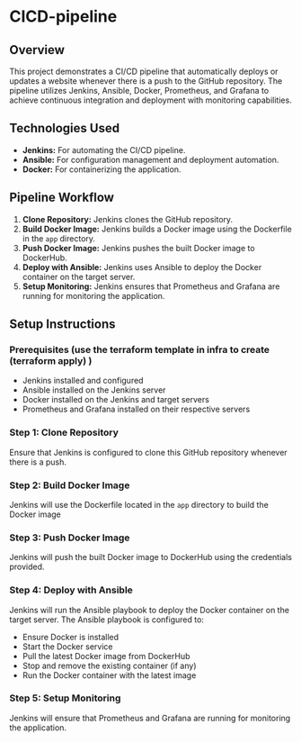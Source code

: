 # CICD-pipeline

## Overview
This project demonstrates a CI/CD pipeline that automatically deploys or updates a website whenever there is a push to the GitHub repository. The pipeline utilizes Jenkins, Ansible, Docker, Prometheus, and Grafana to achieve continuous integration and deployment with monitoring capabilities.


## Technologies Used
- **Jenkins:** For automating the CI/CD pipeline.
- **Ansible:** For configuration management and deployment automation.
- **Docker:** For containerizing the application.


## Pipeline Workflow
1. **Clone Repository:** Jenkins clones the GitHub repository.
2. **Build Docker Image:** Jenkins builds a Docker image using the Dockerfile in the `app` directory.
3. **Push Docker Image:** Jenkins pushes the built Docker image to DockerHub.
4. **Deploy with Ansible:** Jenkins uses Ansible to deploy the Docker container on the target server.
5. **Setup Monitoring:** Jenkins ensures that Prometheus and Grafana are running for monitoring the application.

## Setup Instructions

### Prerequisites (use the terraform template in infra to create (terraform apply) )
- Jenkins installed and configured
- Ansible installed on the Jenkins server
- Docker installed on the Jenkins and target servers
- Prometheus and Grafana installed on their respective servers

### Step 1: Clone Repository
Ensure that Jenkins is configured to clone this GitHub repository whenever there is a push.

### Step 2: Build Docker Image
Jenkins will use the Dockerfile located in the `app` directory to build the Docker image
### Step 3: Push Docker Image
Jenkins will push the built Docker image to DockerHub using the credentials provided.

### Step 4: Deploy with Ansible
Jenkins will run the Ansible playbook to deploy the Docker container on the target server. The Ansible playbook is configured to:
- Ensure Docker is installed
- Start the Docker service
- Pull the latest Docker image from DockerHub
- Stop and remove the existing container (if any)
- Run the Docker container with the latest image

### Step 5: Setup Monitoring
Jenkins will ensure that Prometheus and Grafana are running for monitoring the application.
